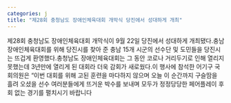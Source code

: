 ```yaml
---
categories: j
title: "제28회 충청남도 장애인체육대회 개막식 당진에서 성대하게 개최"
---
```

제28회 충청남도 장애인체육대회 개막식이 9월 22일 당진에서 성대하게 개최됐다.충남 장애인체육대회를 위해 당진시를 찾아 준 충남 15개 시군의 선수단 및 도민들을 당진시는 뜨겁게 환영했다.충청남도 장애인체육대회는 그 동안 코로나 거리두기로 인해 열리지 못했는데 3년만에 열리게 된 대회라 더욱 감회가 새로웠다.이 행사에 참석한 어기구 국회의원은 “이번 대회를 위해 고된 훈련을 마다하지 않으며 오늘 이 순간까지 구슬땀을 흘려 오셨을 선수 여러분들에게 뜨거운 박수를 보내며 모두가 정정당당한 페어플레이 후회 없는 경기를 펼치시기 바랍니다